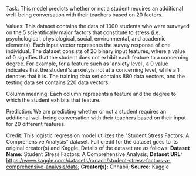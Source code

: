 Task:
This model predicts whether or not a student requires an additional well-being conversation with their teachers based on 20 factors.

Values:
This dataset contains the data of 1000 students who were surveyed on the 5 scientifically major factors that constitute to stress (i.e. psychological, physiological, social, environmental, and academic elements). Each input vector represents the survey response of one individual. The dataset consists of 20 binary input features, where a value of 0 signifies that the student does not exhibit each feature to a concerning degree. For example, for a feature such as 'anxiety level', a 0 value indicates that the student's anxietyis not at a concerning level, while a 1 denotes that it is. The training data set contains 880 data vectors, and the testing data set contains 220 data vectors.

Column meaning:
Each column represents a feature and the degree to which the student exhibits that feature.

Prediction:
We are predicting whether or not a student requires an additional well-being conversation with their teachers based on their input for 20 different features.

Credit:
This logistic regression model utilizes the "Student Stress Factors: A Comprehensive Analysis" dataset. Full credit for the dataset goes to its original creator(s) and Kaggle. Details of the dataset are as follows:
**Dataset Name:** Student Stress Factors: A Comprehensive Analysis; 
**Dataset URL:** https://www.kaggle.com/datasets/rxnach/student-stress-factors-a-comprehensive-analysis/data; 
**Creator(s):** Chhabii; 
**Source:** Kaggle
